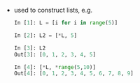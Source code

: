 - used to construct lists, e.g.
  ```python
  In [1]: L = [i for i in range(5)]
  
  In [2]: L2 = [*L, 5]
  
  In [3]: L2
  Out[3]: [0, 1, 2, 3, 4, 5]
  
  In [4]: [*L, *range(5,10)]
  Out[4]: [0, 1, 2, 3, 4, 5, 6, 7, 8, 9]
  ```











